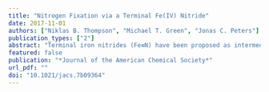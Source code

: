 ```yaml
---
title: "Nitrogen Fixation via a Terminal Fe(IV) Nitride"
date: 2017-11-01
authors: ["Niklas B. Thompson", "Michael T. Green", "Jonas C. Peters"]
publication_types: ["2"]
abstract: "Terminal iron nitrides (Fe≡N) have been proposed as intermediates of (bio)catalytic nitrogen fixation, yet experimental evidence to support this hypothesis has been lacking. In particular, no prior synthetic examples of terminal Fe≡N species have been derived from N2. Here we show that a nitrogen-fixing Fe--N2 catalyst can be protonated to form a neutral Fe(NNH<sub>2</sub>) hydrazido(2&#8722;) intermediate, which, upon further protonation, heterolytically cleaves the N--N bond to release $[$FeIV≡N$]$<sup>+</sup> and NH<sub>3</sub>. These observations provide direct evidence for the viability of a Chatt-type (distal) mechanism for Fe-mediated N<sub>2</sub>-to-NH<sub>3</sub> conversion. The physical oxidation state range of the Fe complexes in this transformation is buffered by covalency with the ligand, a feature of possible relevance to catalyst design in synthetic and natural systems that facilitate multiproton/multielectron redox processes."
featured: false
publication: "*Journal of the American Chemical Society*"
url_pdf: ""
doi: "10.1021/jacs.7b09364"
---
```

